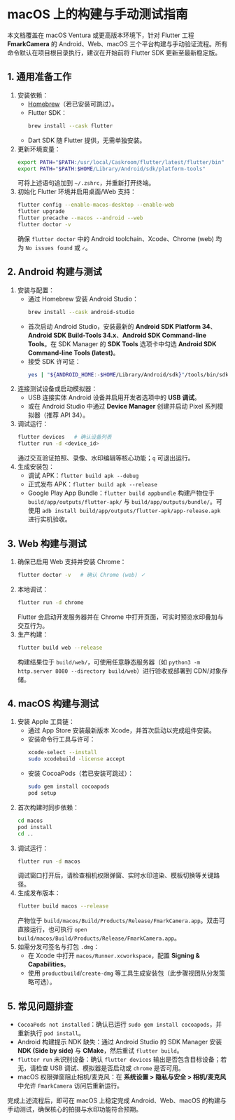 # macOS 上的构建与手动测试指南

本文档覆盖在 macOS Ventura 或更高版本环境下，针对 Flutter 工程 **FmarkCamera** 的 Android、Web、macOS 三个平台构建与手动验证流程。所有命令默认在项目根目录执行，建议在开始前将 Flutter SDK 更新至最新稳定版。

## 1. 通用准备工作

1. 安装依赖：
   - [Homebrew](https://brew.sh/)（若已安装可跳过）。
   - Flutter SDK：
     ```bash
     brew install --cask flutter
     ```
   - Dart SDK 随 Flutter 提供，无需单独安装。
2. 更新环境变量：
   ```bash
   export PATH="$PATH:/usr/local/Caskroom/flutter/latest/flutter/bin"
   export PATH="$PATH:$HOME/Library/Android/sdk/platform-tools"
   ```
   可将上述语句追加到 `~/.zshrc`，并重新打开终端。
3. 初始化 Flutter 环境并启用桌面/Web 支持：
   ```bash
   flutter config --enable-macos-desktop --enable-web
   flutter upgrade
   flutter precache --macos --android --web
   flutter doctor -v
   ```
   确保 `flutter doctor` 中的 Android toolchain、Xcode、Chrome (web) 均为 `No issues found` 或 `✓`。

## 2. Android 构建与测试

1. 安装与配置：
   - 通过 Homebrew 安装 Android Studio：
     ```bash
     brew install --cask android-studio
     ```
   - 首次启动 Android Studio，安装最新的 **Android SDK Platform 34**、**Android SDK Build-Tools 34.x**、**Android SDK Command-line Tools**。在 SDK Manager 的 **SDK Tools** 选项卡中勾选 **Android SDK Command-line Tools (latest)**。
   - 接受 SDK 许可证：
     ```bash
     yes | "${ANDROID_HOME:-$HOME/Library/Android/sdk}"/tools/bin/sdkmanager --licenses
     ```
2. 连接测试设备或启动模拟器：
   - USB 连接实体 Android 设备并启用开发者选项中的 **USB 调试**。
   - 或在 Android Studio 中通过 **Device Manager** 创建并启动 Pixel 系列模拟器（推荐 API 34）。
3. 调试运行：
   ```bash
   flutter devices   # 确认设备列表
   flutter run -d <device_id>
   ```
   通过交互验证拍照、录像、水印编辑等核心功能；`q` 可退出运行。
4. 生成安装包：
   - 调试 APK：`flutter build apk --debug`
   - 正式发布 APK：`flutter build apk --release`
   - Google Play App Bundle：`flutter build appbundle`
   构建产物位于 `build/app/outputs/flutter-apk/` 与 `build/app/outputs/bundle/`。可使用 `adb install build/app/outputs/flutter-apk/app-release.apk` 进行实机验收。

## 3. Web 构建与测试

1. 确保已启用 Web 支持并安装 Chrome：
   ```bash
   flutter doctor -v   # 确认 Chrome (web) ✓
   ```
2. 本地调试：
   ```bash
   flutter run -d chrome
   ```
   Flutter 会启动开发服务器并在 Chrome 中打开页面，可实时预览水印叠加与交互行为。
3. 生产构建：
   ```bash
   flutter build web --release
   ```
   构建结果位于 `build/web/`，可使用任意静态服务器（如 `python3 -m http.server 8080 --directory build/web`）进行验收或部署到 CDN/对象存储。

## 4. macOS 构建与测试

1. 安装 Apple 工具链：
   - 通过 App Store 安装最新版本 Xcode，并首次启动以完成组件安装。
   - 安装命令行工具与许可：
     ```bash
     xcode-select --install
     sudo xcodebuild -license accept
     ```
   - 安装 CocoaPods（若已安装可跳过）：
     ```bash
     sudo gem install cocoapods
     pod setup
     ```
2. 首次构建时同步依赖：
   ```bash
   cd macos
   pod install
   cd ..
   ```
3. 调试运行：
   ```bash
   flutter run -d macos
   ```
   调试窗口打开后，请检查相机权限弹窗、实时水印渲染、模板切换等关键路径。
4. 生成发布版本：
   ```bash
   flutter build macos --release
   ```
   产物位于 `build/macos/Build/Products/Release/FmarkCamera.app`。双击可直接运行，也可执行 `open build/macos/Build/Products/Release/FmarkCamera.app`。
5. 如需分发可签名与打包 `.dmg`：
   - 在 Xcode 中打开 `macos/Runner.xcworkspace`，配置 **Signing & Capabilities**。
   - 使用 `productbuild`/`create-dmg` 等工具生成安装包（此步骤视团队分发策略可选）。

## 5. 常见问题排查

- `CocoaPods not installed`：确认已运行 `sudo gem install cocoapods`，并重新执行 `pod install`。
- Android 构建提示 NDK 缺失：通过 Android Studio 的 SDK Manager 安装 **NDK (Side by side)** 与 **CMake**，然后重试 `flutter build`。
- `flutter run` 未识别设备：确认 `flutter devices` 输出是否包含目标设备；若无，请检查 USB 调试、模拟器是否启动或 `chrome` 是否可用。
- macOS 权限弹窗阻止相机/麦克风：在 **系统设置 > 隐私与安全 > 相机/麦克风** 中允许 `FmarkCamera` 访问后重新运行。

完成上述流程后，即可在 macOS 上稳定完成 Android、Web、macOS 的构建与手动测试，确保核心的拍摄与水印功能符合预期。
